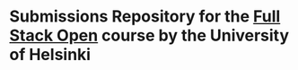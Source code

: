 # Submissions Repository for the [Full Stack Open](https://fullstackopen.com/en/) course by the University of Helsinki 
